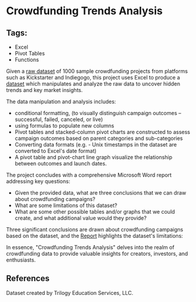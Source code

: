 # Crowdfunding Trends Analysis

## Tags:
- Excel
- Pivot Tables
- Functions

Given a [raw dataset](https://github.com/robert-z-lehr/Data_Science_Portfolio/blob/main/Unveiling_Crowdfunding_Trends/Excel/CrowdfundingBook_raw.xlsx) of 1000 sample crowdfunding projects from platforms such as Kickstarter and Indiegogo, this project uses Excel to produce a [dataset](https://github.com/robert-z-lehr/Data_Science_Portfolio/blob/main/Unveiling_Crowdfunding_Trends/Excel/CrowdfundingBook.xlsx) which manipulates and analyze the raw data to uncover hidden trends and key market insights.

The data manipulation and analysis includes:
- conditional formatting, (to visually distinguish campaign outcomes – successful, failed, canceled, or live)
- using formulas to populate new columns
- Pivot tables and stacked-column pivot charts are constructed to assess campaign outcomes based on parent categories and sub-categories
- Converting data formats (e.g. - Unix timestamps in the dataset are converted to Excel's date format)
- A pivot table and pivot-chart line graph visualize the relationship between outcomes and launch dates.

The project concludes with a comprehensive Microsoft Word report addressing key questions:
- Given the provided data, what are three conclusions that we can draw about crowdfunding campaigns?
- What are some limitations of this dataset?
- What are some other possible tables and/or graphs that we could create, and what additional value would they provide?

 Three significant conclusions are drawn about crowdfunding campaigns based on the dataset, and the [Report](https://github.com/robert-z-lehr/Data_Science_Portfolio/blob/main/Unveiling_Crowdfunding_Trends/Report/) highlights the dataset's limitations:
 
 In essence, "Crowdfunding Trends Analysis" delves into the realm of crowdfunding data to provide valuable insights for creators, investors, and enthusiasts.

## References

Dataset created by Trilogy Education Services, LLC.